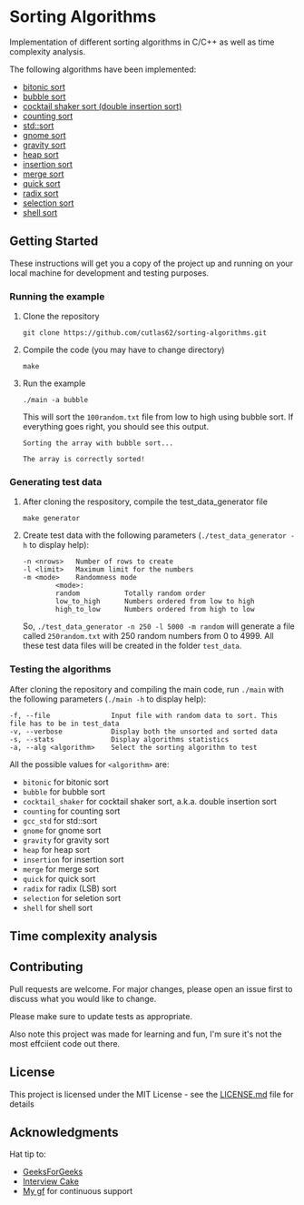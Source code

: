 # Sorting Algorithms

Implementation of different sorting algorithms in C/C++ as well as time complexity analysis.

The following algorithms have been implemented:

- [bitonic sort](bitonic_sort/bitonic_sort.cpp)
- [bubble sort](bubble_sort/bubble_sort.cpp)
- [cocktail shaker sort (double insertion sort)](cocktail_shaker_sort/cocktail_shaker_sort.cpp)
- [counting sort](counting_sort/counting_sort.cpp)
- [std::sort](gcc_std_sort/gcc_std_sort.cpp)
- [gnome sort](gnome_sort/gnome_sort.cpp)
- [gravity sort](gravity_sort/gravity_sort.cpp)
- [heap sort](heap_sort/heap_sort.cpp)
- [insertion sort](insertion_sort/insertion_sort.cpp)
- [merge sort](merge_sort/merge_sort.cpp)
- [quick sort](quick_sort/quick_sort.cpp)
- [radix sort](radix_sort/radix_sort.cpp)
- [selection sort](selection_sort/selection_sort.cpp)
- [shell sort](shell_sort/shell_sort.cpp)



## Getting Started

These instructions will get you a copy of the project up and running on your local machine for development and testing purposes.


### Running the example

1. Clone the repository

    ```
    git clone https://github.com/cutlas62/sorting-algorithms.git
    ```

2. Compile the code (you may have to change directory)

    ```
    make
    ```

3. Run the example

    ```
    ./main -a bubble
    ```

    This will sort the `100random.txt` file from low to high using bubble sort. If everything goes right, you should see this output.

    ```
    Sorting the array with bubble sort...

    The array is correctly sorted!
    ```



### Generating test data

1. After cloning the respository, compile the test_data_generator file

    ```
    make generator
    ```

2. Create test data with the following parameters (`./test_data_generator -h` to display help):

    ```
    -n <nrows>   Number of rows to create
    -l <limit>   Maximum limit for the numbers
    -m <mode>    Randomness mode
            <mode>:
            random           Totally random order
            low_to_high      Numbers ordered from low to high
            high_to_low      Numbers ordered from high to low
    ```

    So, `./test_data_generator -n 250 -l 5000 -m random` will generate a file called `250random.txt` with 250 random numbers from 0 to 4999. All these test data files will be created in the folder `test_data`.



### Testing the algorithms

After cloning the repository and compiling the main code, run `./main` with the following parameters (`./main -h` to display help):

```
-f, --file               Input file with random data to sort. This file has to be in test_data
-v, --verbose            Display both the unsorted and sorted data
-s, --stats              Display algorithms statistics
-a, --alg <algorithm>    Select the sorting algorithm to test
```

All the possible values for `<algorithm>` are:

- `bitonic` for bitonic sort
- `bubble` for bubble sort
- `cocktail_shaker` for cocktail shaker sort, a.k.a. double insertion sort
- `counting` for counting sort
- `gcc_std` for std::sort
- `gnome` for gnome sort
- `gravity` for gravity sort
- `heap` for heap sort
- `insertion` for insertion sort
- `merge` for merge sort
- `quick` for quick sort
- `radix` for radix (LSB) sort
- `selection` for seletion sort
- `shell` for shell sort


## Time complexity analysis




## Contributing
Pull requests are welcome. For major changes, please open an issue first to discuss what you would like to change.

Please make sure to update tests as appropriate.

Also note this project was made for learning and fun, I'm sure it's not the most effciient code out there.


## License

This project is licensed under the MIT License - see the [LICENSE.md](LICENSE.md) file for details

## Acknowledgments

Hat tip to:

* [GeeksForGeeks](www.geeksforgeeks.org)
* [Interview Cake](www.interviewcake.com)
* [My gf](https://github.com/evaesteban) for continuous support
